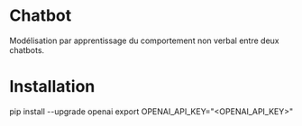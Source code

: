 # Chatbot
Modélisation par apprentissage du comportement non verbal  entre deux chatbots.



# Installation
pip install --upgrade openai
export OPENAI_API_KEY="<OPENAI_API_KEY>"  
 
